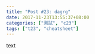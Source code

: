 ```yaml
---
title: "Post #23: dagrg"
date: 2017-11-23T13:55:37+08:00
categories: ["測試", "c23"]
tags: ["t23", "cheatsheet"]
---
```


text

